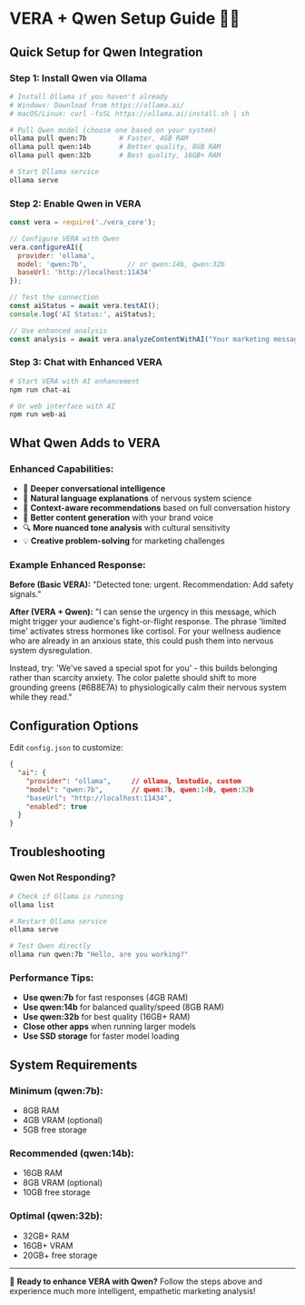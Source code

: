 # VERA + Qwen Setup Guide 🧠🤖

## Quick Setup for Qwen Integration

### Step 1: Install Qwen via Ollama
```bash
# Install Ollama if you haven't already
# Windows: Download from https://ollama.ai/
# macOS/Linux: curl -fsSL https://ollama.ai/install.sh | sh

# Pull Qwen model (choose one based on your system)
ollama pull qwen:7b        # Faster, 4GB RAM
ollama pull qwen:14b       # Better quality, 8GB RAM
ollama pull qwen:32b       # Best quality, 16GB+ RAM

# Start Ollama service
ollama serve
```

### Step 2: Enable Qwen in VERA
```javascript
const vera = require('./vera_core');

// Configure VERA with Qwen
vera.configureAI({
  provider: 'ollama',
  model: 'qwen:7b',          // or qwen:14b, qwen:32b
  baseUrl: 'http://localhost:11434'
});

// Test the connection
const aiStatus = await vera.testAI();
console.log('AI Status:', aiStatus);

// Use enhanced analysis
const analysis = await vera.analyzeContentWithAI("Your marketing message here");
```

### Step 3: Chat with Enhanced VERA
```bash
# Start VERA with AI enhancement
npm run chat-ai

# Or web interface with AI
npm run web-ai
```

## What Qwen Adds to VERA

### Enhanced Capabilities:
- 🧠 **Deeper conversational intelligence**
- 💬 **Natural language explanations** of nervous system science
- 🎯 **Context-aware recommendations** based on full conversation history
- 📝 **Better content generation** with your brand voice
- 🔍 **More nuanced tone analysis** with cultural sensitivity
- 💡 **Creative problem-solving** for marketing challenges

### Example Enhanced Response:
**Before (Basic VERA):** "Detected tone: urgent. Recommendation: Add safety signals."

**After (VERA + Qwen):** "I can sense the urgency in this message, which might trigger your audience's fight-or-flight response. The phrase 'limited time' activates stress hormones like cortisol. For your wellness audience who are already in an anxious state, this could push them into nervous system dysregulation. 

Instead, try: 'We've saved a special spot for you' - this builds belonging rather than scarcity anxiety. The color palette should shift to more grounding greens (#6B8E7A) to physiologically calm their nervous system while they read."

## Configuration Options

Edit `config.json` to customize:
```json
{
  "ai": {
    "provider": "ollama",     // ollama, lmstudio, custom
    "model": "qwen:7b",       // qwen:7b, qwen:14b, qwen:32b
    "baseUrl": "http://localhost:11434",
    "enabled": true
  }
}
```

## Troubleshooting

### Qwen Not Responding?
```bash
# Check if Ollama is running
ollama list

# Restart Ollama service
ollama serve

# Test Qwen directly
ollama run qwen:7b "Hello, are you working?"
```

### Performance Tips:
- **Use qwen:7b** for fast responses (4GB RAM)
- **Use qwen:14b** for balanced quality/speed (8GB RAM)  
- **Use qwen:32b** for best quality (16GB+ RAM)
- **Close other apps** when running larger models
- **Use SSD storage** for faster model loading

## System Requirements

### Minimum (qwen:7b):
- 8GB RAM
- 4GB VRAM (optional)
- 5GB free storage

### Recommended (qwen:14b):
- 16GB RAM
- 8GB VRAM (optional)
- 10GB free storage

### Optimal (qwen:32b):
- 32GB+ RAM
- 16GB+ VRAM
- 20GB+ free storage

---

🚀 **Ready to enhance VERA with Qwen?** Follow the steps above and experience much more intelligent, empathetic marketing analysis!